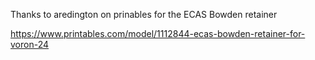 Thanks to aredington on prinables for the ECAS Bowden retainer

https://www.printables.com/model/1112844-ecas-bowden-retainer-for-voron-24
